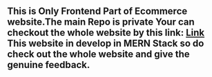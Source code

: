 ## This is Only Frontend Part of Ecommerce website.The main Repo is private Your can checkout the whole website by this link: <a href="https://betaecom.onrender.com/">Link</a> <br/> This website in develop in  MERN Stack  so do check out the whole website and give the genuine feedback.
